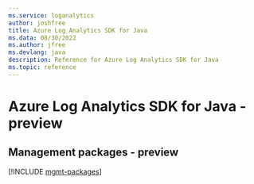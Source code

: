 ```yaml
---
ms.service: loganalytics
author: joshfree
title: Azure Log Analytics SDK for Java
ms.data: 08/30/2022
ms.author: jfree
ms.devlang: java
description: Reference for Azure Log Analytics SDK for Java
ms.topic: reference
---
```

# Azure Log Analytics SDK for Java - preview

## Management packages - preview
[!INCLUDE [mgmt-packages](log-analytics-mgmt-index.md)]